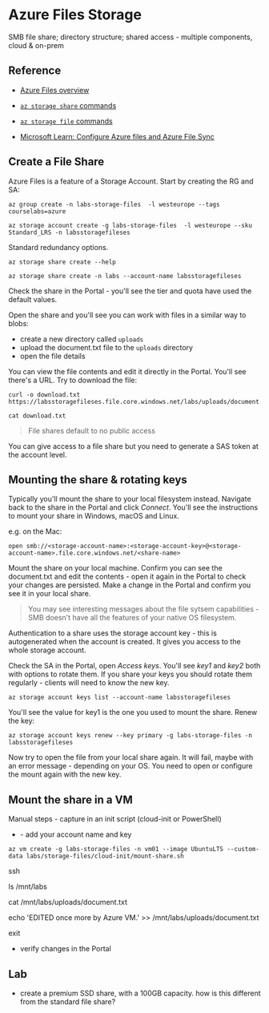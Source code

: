 # Azure Files Storage

SMB file share; directory structure; shared access - multiple components, cloud & on-prem

## Reference

- [Azure Files overview](https://docs.microsoft.com/en-gb/azure/storage/files/storage-files-introduction)

- [`az storage share` commands](https://docs.microsoft.com/en-us/cli/azure/storage/share?view=azure-cli-latest)

- [`az storage file` commands](https://docs.microsoft.com/en-us/cli/azure/storage/file?view=azure-cli-latest)

- [Microsoft Learn: Configure Azure files and Azure File Sync](https://docs.microsoft.com/en-us/learn/modules/configure-azure-files-file-sync/)

## Create a File Share

Azure Files is a feature of a Storage Account. Start by creating the RG and SA:

```
az group create -n labs-storage-files  -l westeurope --tags courselabs=azure

az storage account create -g labs-storage-files  -l westeurope --sku Standard_LRS -n labsstoragefileses
```

Standard redundancy options.

```
az storage share create --help

az storage share create -n labs --account-name labsstoragefileses
```

Check the share in the Portal - you'll see the tier and quota have used the default values.

Open the share and you'll see you can work with files in a similar way to blobs:

- create a new directory called `uploads`
- upload the document.txt file to the `uploads` directory
- open the file details

You can view the file contents and edit it directly in the Portal. You'll see there's a URL. Try to download the file:

```
curl -o download.txt https://labsstoragefileses.file.core.windows.net/labs/uploads/document.txt

cat download.txt
```

> File shares default to no public access

You can give access to a file share but you need to generate a SAS token at the account level.

## Mounting the share & rotating keys

Typically you'll mount the share to your local filesystem instead. Navigate back to the share in the Portal and click _Connect_. You'll see the instructions to mount your share in Windows, macOS and Linux.

e.g. on the Mac:

```
open smb://<storage-account-name>:<storage-account-key>@<storage-account-name>.file.core.windows.net/<share-name>
```

Mount the share on your local machine. Confirm you can see the document.txt and edit the contents - open it again in the Portal to check your changes are persisted. Make a change in the Portal and confirm you see it in your local share.

> You may see interesting messages about the file sytsem capabilities - SMB doesn't have all the features of your native OS filesystem.

Authentication to a share uses the storage account key - this is autogenerated when the account is created. It gives you access to the whole storage account.

Check the SA in the Portal, open _Access keys_. You'll see _key1_ and _key2_ both with options to rotate them. If you share your keys you should rotate them regularly - clients will need to know the new key.

```
az storage account keys list --account-name labsstoragefileses
```

You'll see the value for key1 is the one you used to mount the share. Renew the key:

```
az storage account keys renew --key primary -g labs-storage-files -n labsstoragefileses 
```

Now try to open the file from your local share again. It will fail, maybe with an error message - depending on your OS. You need to open or configure the mount again with the new key.

## Mount the share in a VM

Manual steps - capture in an init script (cloud-init or PowerShell)

- [](/labs/storage-files/cloud-init/mount-share.sh) - add your account name and key

```
az vm create -g labs-storage-files -n vm01 --image UbuntuLTS --custom-data labs/storage-files/cloud-init/mount-share.sh
```

ssh <ip-address>

ls /mnt/labs

cat /mnt/labs/uploads/document.txt

echo 'EDITED once more by Azure VM.' >> /mnt/labs/uploads/document.txt

exit


- verify changes in the Portal

## Lab

- create a premium SSD share, with a 100GB capacity. how is this different from the standard file share?